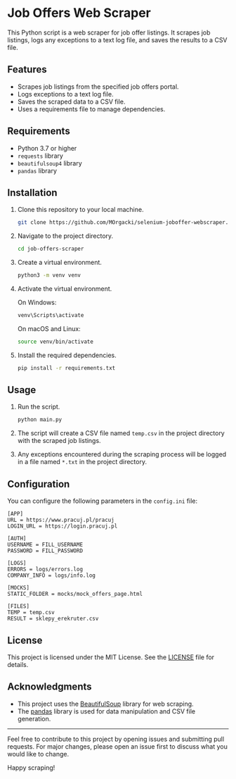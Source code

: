 # Job Offers Web Scraper

This Python script is a web scraper for job offer listings. It scrapes job listings, logs any exceptions to a text log file, and saves the results to a CSV file.

## Features

- Scrapes job listings from the specified job offers portal.
- Logs exceptions to a text log file.
- Saves the scraped data to a CSV file.
- Uses a requirements file to manage dependencies.

## Requirements

- Python 3.7 or higher
- `requests` library
- `beautifulsoup4` library
- `pandas` library

## Installation

1. Clone this repository to your local machine.

   ```bash
   git clone https://github.com/MOrgacki/selenium-joboffer-webscraper.git
   ```

2. Navigate to the project directory.

   ```bash
   cd job-offers-scraper
   ```

3. Create a virtual environment.

   ```bash
   python3 -m venv venv
   ```

4. Activate the virtual environment.

   On Windows:

   ```bash
   venv\Scripts\activate
   ```

   On macOS and Linux:

   ```bash
   source venv/bin/activate
   ```

5. Install the required dependencies.

   ```bash
   pip install -r requirements.txt
   ```

## Usage

1. Run the script.

   ```bash
   python main.py
   ```

2. The script will create a CSV file named `temp.csv` in the project directory with the scraped job listings.

3. Any exceptions encountered during the scraping process will be logged in a file named `*.txt` in the project directory.

## Configuration

You can configure the following parameters in the `config.ini` file:

```
[APP]
URL = https://www.pracuj.pl/pracuj
LOGIN_URL = https://login.pracuj.pl

[AUTH]
USERNAME = FILL_USERNAME
PASSWORD = FILL_PASSWORD

[LOGS]
ERRORS = logs/errors.log
COMPANY_INFO = logs/info.log

[MOCKS]
STATIC_FOLDER = mocks/mock_offers_page.html

[FILES]
TEMP = temp.csv
RESULT = sklepy_erekruter.csv
```

## License

This project is licensed under the MIT License. See the [LICENSE](LICENSE) file for details.

## Acknowledgments

- This project uses the [BeautifulSoup](https://www.crummy.com/software/BeautifulSoup/bs4/doc/) library for web scraping.
- The [pandas](https://pandas.pydata.org/) library is used for data manipulation and CSV file generation.

---

Feel free to contribute to this project by opening issues and submitting pull requests. For major changes, please open an issue first to discuss what you would like to change.

Happy scraping!
